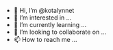 - 👋 Hi, I’m @kotalynnet
- 👀 I’m interested in ...
- 🌱 I’m currently learning ...
- 💞️ I’m looking to collaborate on ...
- 📫 How to reach me ...

<!---
kotalynnet/kotalynnet is a ✨ special ✨ repository because its `README.md` (this file) appears on your GitHub profile.
You can click the Preview link to take a look at your changes.
--->
